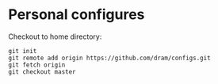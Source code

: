 # Personal configures

Checkout to home directory:

    git init
    git remote add origin https://github.com/dram/configs.git
    git fetch origin
    git checkout master
